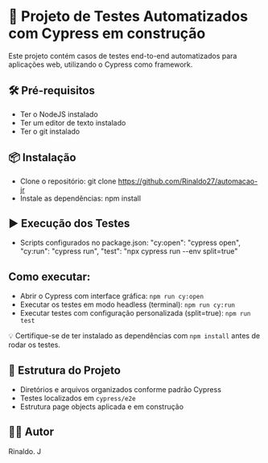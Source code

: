 # 🧪 Projeto de Testes Automatizados com Cypress em construção

Este projeto contém casos de testes end-to-end automatizados para aplicações web, utilizando o Cypress como framework.


## 🛠️ Pré-requisitos
- Ter o NodeJS instalado
- Ter um editor de texto instalado
- Ter o git instalado

## 📦 Instalação
- Clone o repositório:
git clone https://github.com/Rinaldo27/automacao-jr
- Instale as dependências:
npm install


## ▶️ Execução dos Testes
- Scripts configurados no package.json:
"cy:open": "cypress open",
"cy:run": "cypress run",
"test": "npx cypress run --env split=true"


## Como executar:
- Abrir o Cypress com interface gráfica: `npm run cy:open`
- Executar os testes em modo headless (terminal): `npm run cy:run`
- Executar testes com configuração personalizada (split=true): `npm run test`


💡 Certifique-se de ter instalado as dependências com `npm install` antes de rodar os testes.


## 📁 Estrutura do Projeto
- Diretórios e arquivos organizados conforme padrão Cypress
- Testes localizados em `cypress/e2e`
- Estrutura page objects aplicada e em construção  

## 👨‍💻 Autor
Rinaldo. J
